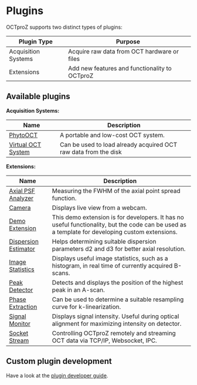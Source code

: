 # Plugins

OCTproZ supports two distinct types of plugins:

| **Plugin Type** | **Purpose** |
|-----------------|-------------|
| Acquisition Systems | Acquire raw data from OCT hardware or files | 
| Extensions | Add new features and functionality to OCTproZ |

## Available plugins


__Acquisition Systems:__

| Name | Description |
|-----|-----|
|[PhytoOCT](https://github.com/spectralcode/PhytoOCT)| A portable and low-cost OCT system.|
|[Virtual OCT System](https://github.com/spectralcode/OCTproZ/tree/master/octproz_project/octproz_plugins/octproz-virtual-oct-system)| Can be used to load already acquired OCT raw data from the disk|


__Extensions:__

| Name | Description |
|------|-------------|
|[Axial PSF Analyzer](https://github.com/spectralcode/AxialPsfAnalyzerExtension)| Measuring the FWHM of the axial point spread function.|
|[Camera](https://github.com/spectralcode/CameraExtension)| Displays live view from a webcam.|
|[Demo Extension](https://github.com/spectralcode/OCTproZ/tree/master/octproz_project/octproz_plugins/octproz-demo-extension)| This demo extension is for developers. It has no useful functionality, but the code can be used as a template for developing custom extensions.|
|[Dispersion Estimator](https://github.com/spectralcode/DispersionEstimatorExtension)| Helps determining suitable dispersion parameters d2 and d3 for better axial resolution. |
|[Image Statistics](https://github.com/spectralcode/ImageStatisticsExtension)| Displays useful image statistics, such as a histogram, in real time of currently acquired B-scans. |
|[Peak Detector](https://github.com/spectralcode/PeakDetectorExtension)| Detects and displays the position of the highest peak in an A-scan.|
|[Phase Extraction](https://github.com/spectralcode/PhaseExtractionExtension)| Can be used to determine a suitable resampling curve for k-linearization.|
|[Signal Monitor](https://github.com/spectralcode/SignalMonitorExtension)| Displays signal intensity. Useful during optical alignment for maximizing intensity on detector.|
|[Socket Stream](https://github.com/spectralcode/SocketStreamExtension)| Controlling OCTproZ remotely and streaming OCT data via TCP/IP, Websocket, IPC.|

## Custom plugin development
Have a look at the [plugin developer guide](https://spectralcode.github.io/OCTproZ/site/developer.html). 